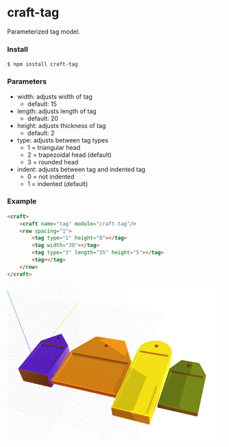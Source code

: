 # craft-tag

Parameterized tag model.

### Install
    $ npm install craft-tag

### Parameters
- width: adjusts width of tag
    - default: 15
- length: adjusts length of tag
    - default: 20
- height: adjusts thickness of tag
    - default: 2
- type: adjusts between tag types
    - 1 = triangular head
    - 2 = trapezoidal head (default)
    - 3 = rounded head
- indent: adjusts between tag and indented tag
    - 0 = not indented
    - 1 = indented (default)

### Example
```html
<craft>
    <craft name="tag" module="craft-tag"/>
    <row spacing="1">
        <tag type="1" height="8"></tag>
        <tag width="30"></tag>
        <tag type="3" length="35" height="5"></tag>
        <tag></tag>
    </row>
</craft>
```

![example](example.png)
